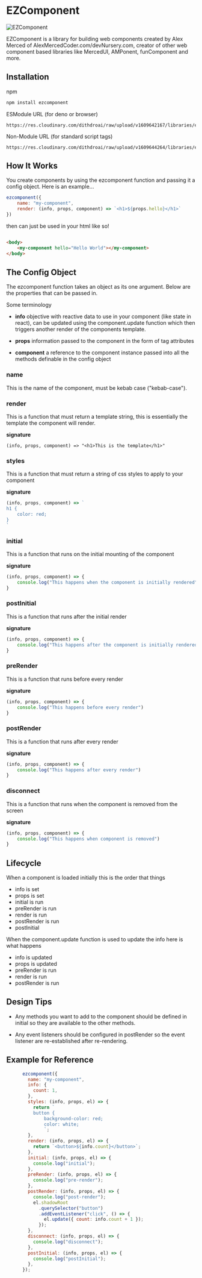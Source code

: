 # EZComponent

![EZComponent](https://i.imgur.com/QCKq3Jks.jpg)

EZComponent is a library for building web components created by Alex Merced of AlexMercedCoder.com/devNursery.com, creator of other web component based libraries like MercedUI, AMPonent, funComponent and more. 


## Installation

npm 

```bash
npm install ezcomponent
```

ESModule URL (for deno or browser)

```
https://res.cloudinary.com/dithdroai/raw/upload/v1609642167/libraries/ezcompmodule_p8vfdl.js
```

Non-Module URL (for standard script tags)

```
https://res.cloudinary.com/dithdroai/raw/upload/v1609644264/libraries/ezcomp_c67pm6.js
```


## How It Works

You create components by using the ezcomponent function and passing it a config object. Here is an example...

```js
ezcomponent({
    name: "my-component",
    render: (info, props, component) => `<h1>${props.hello}</h1>`
})

```

then can just be used in your html like so!

```html

<body>
    <my-component hello="Hello World"></my-component>
</body>

```

## The Config Object

The ezcomponent function takes an object as its one argument. Below are the properties that can be passed in.

Some terminology

- **info** objective with reactive data to use in your component (like state in react), can be updated using the component.update function which then triggers another render of the components template.

- **props** information passed to the component in the form of tag attributes

- **component** a reference to the component instance passed into all the methods definable in the config object

### name

This is the name of the component, must be kebab case ("kebab-case").

### render

This is a function that must return a template string, this is essentially the template the component will render.

**signature**

```(info, props, component) => "<h1>This is the template</h1>"```

### styles

This is a function that must return a string of css styles to apply to your component

**signature**

```js
(info, props, component) => `
h1 {
    color: red;
}
`
```

### initial

This is a function that runs on the initial mounting of the component

**signature**

```js
(info, props, component) => {
    console.log("This happens when the component is initially rendered")
}
```

### postInitial

This is a function that runs after the initial render

**signature**

```js
(info, props, component) => {
    console.log("This happens after the component is initially rendered")
}
```

### preRender

This is a function that runs before every render

**signature**

```js
(info, props, component) => {
    console.log("This happens before every render")
}
```


### postRender

This is a function that runs after every render

**signature**

```js
(info, props, component) => {
    console.log("This happens after every render")
}
```

### disconnect

This is a function that runs when the component is removed from the screen

**signature**

```js
(info, props, component) => {
    console.log("This happens when component is removed")
}
```

## Lifecycle

When a component is loaded initially this is the order that things

- info is set
- props is set
- initial is run
- preRender is run
- render is run
- postRender is run
- postInitial

When the component.update function is used to update the info here is what happens

- info is updated
- props is updated
- preRender is run
- render is run
- postRender is run

## Design Tips

- Any methods you want to add to the component should be defined in initial so they are available to the other methods.

- Any event listeners should be configured in postRender so the event listener are re-established after re-rendering.

## Example for Reference

```js
      ezcomponent({
        name: "my-component",
        info: {
          count: 1,
        },
        styles: (info, props, el) => {
          return `
          button {
              background-color: red;
              color: white;
              `;
        },
        render: (info, props, el) => {
          return `<button>${info.count}</button>`;
        },
        initial: (info, props, el) => {
          console.log("initial");
        },
        preRender: (info, props, el) => {
          console.log("pre-render");
        },
        postRender: (info, props, el) => {
          console.log("post-render");
          el.shadowRoot
            .querySelector("button")
            .addEventListener("click", () => {
              el.update({ count: info.count + 1 });
            });
        },
        disconnect: (info, props, el) => {
          console.log("disconnect");
        },
        postInitial: (info, props, el) => {
          console.log("postInitial");
        },
      });

```